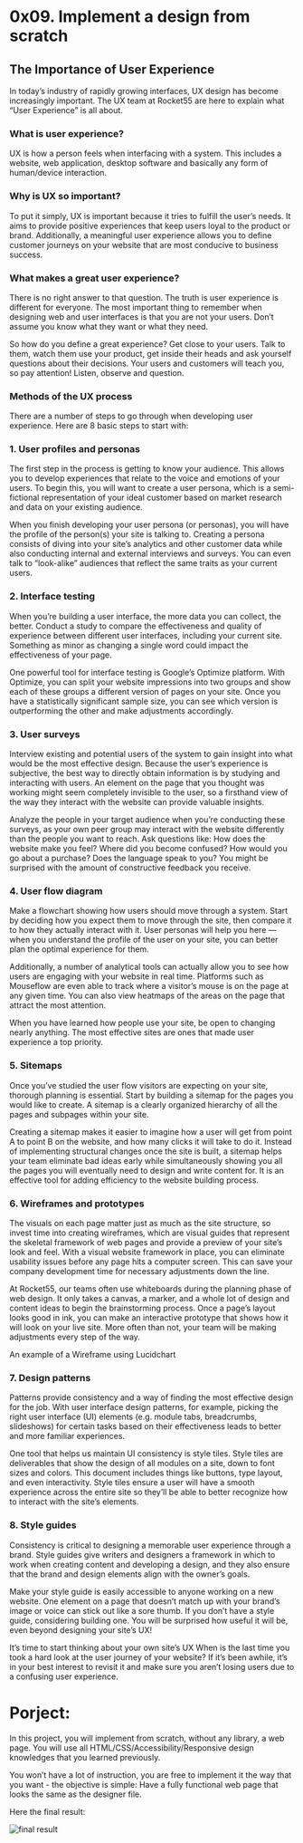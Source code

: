 # 0x09. Implement a design from scratch


## The Importance of User Experience
In today’s industry of rapidly growing interfaces, UX design has become increasingly important. The UX team at Rocket55 are here to explain what “User Experience” is all about.

### What is user experience?
UX is how a person feels when interfacing with a system. This includes a website, web application, desktop software and basically any form of human/device interaction.

### Why is UX so important?
To put it simply, UX is important because it tries to fulfill the user’s needs. It aims to provide positive experiences that keep users loyal to the product or brand. Additionally, a meaningful user experience allows you to define customer journeys on your website that are most conducive to business success.

### What makes a great user experience?
There is no right answer to that question. The truth is user experience is different for everyone. The most important thing to remember when designing web and user interfaces is that you are not your users. Don’t assume you know what they want or what they need.

So how do you define a great experience? Get close to your users. Talk to them, watch them use your product, get inside their heads and ask yourself questions about their decisions. Your users and customers will teach you, so pay attention! Listen, observe and question.

### Methods of the UX process
There are a number of steps to go through when developing user experience. Here are 8 basic steps to start with:

### 1. User profiles and personas
The first step in the process is getting to know your audience. This allows you to develop experiences that relate to the voice and emotions of your users. To begin this, you will want to create a user persona, which is a semi-fictional representation of your ideal customer based on market research and data on your existing audience.

When you finish developing your user persona (or personas), you will have the profile of the person(s) your site is talking to. Creating a persona consists of diving into your site’s analytics and other customer data while also conducting internal and external interviews and surveys. You can even talk to “look-alike” audiences that reflect the same traits as your current users.

### 2. Interface testing
When you’re building a user interface, the more data you can collect, the better. Conduct a study to compare the effectiveness and quality of experience between different user interfaces, including your current site. Something as minor as changing a single word could impact the effectiveness of your page.

One powerful tool for interface testing is Google’s Optimize platform. With Optimize, you can split your website impressions into two groups and show each of these groups a different version of pages on your site. Once you have a statistically significant sample size, you can see which version is outperforming the other and make adjustments accordingly.

### 3. User surveys
Interview existing and potential users of the system to gain insight into what would be the most effective design. Because the user’s experience is subjective, the best way to directly obtain information is by studying and interacting with users. An element on the page that you thought was working might seem completely invisible to the user, so a firsthand view of the way they interact with the website can provide valuable insights.

Analyze the people in your target audience when you’re conducting these surveys, as your own peer group may interact with the website differently than the people you want to reach. Ask questions like: How does the website make you feel? Where did you become confused? How would you go about a purchase? Does the language speak to you? You might be surprised with the amount of constructive feedback you receive.

### 4. User flow diagram
Make a flowchart showing how users should move through a system. Start by deciding how you expect them to move through the site, then compare it to how they actually interact with it. User personas will help you here — when you understand the profile of the user on your site, you can better plan the optimal experience for them.

Additionally, a number of analytical tools can actually allow you to see how users are engaging with your website in real time. Platforms such as Mouseflow are even able to track where a visitor’s mouse is on the page at any given time. You can also view heatmaps of the areas on the page that attract the most attention.

When you have learned how people use your site, be open to changing nearly anything. The most effective sites are ones that made user experience a top priority.

### 5. Sitemaps
Once you’ve studied the user flow visitors are expecting on your site, thorough planning is essential. Start by building a sitemap for the pages you would like to create. A sitemap is a clearly organized hierarchy of all the pages and subpages within your site.

Creating a sitemap makes it easier to imagine how a user will get from point A to point B on the website, and how many clicks it will take to do it. Instead of implementing structural changes once the site is built, a sitemap helps your team eliminate bad ideas early while simultaneously showing you all the pages you will eventually need to design and write content for. It is an effective tool for adding efficiency to the website building process.

### 6. Wireframes and prototypes
The visuals on each page matter just as much as the site structure, so invest time into creating wireframes, which are visual guides that represent the skeletal framework of web pages and provide a preview of your site’s look and feel. With a visual website framework in place, you can eliminate usability issues before any page hits a computer screen. This can save your company development time for necessary adjustments down the line.

At Rocket55, our teams often use whiteboards during the planning phase of web design. It only takes a canvas, a marker, and a whole lot of design and content ideas to begin the brainstorming process. Once a page’s layout looks good in ink, you can make an interactive prototype that shows how it will look on your live site. More often than not, your team will be making adjustments every step of the way.

An example of a Wireframe using Lucidchart

### 7. Design patterns
Patterns provide consistency and a way of finding the most effective design for the job. With user interface design patterns, for example, picking the right user interface (UI) elements (e.g. module tabs, breadcrumbs, slideshows) for certain tasks based on their effectiveness leads to better and more familiar experiences.

One tool that helps us maintain UI consistency is style tiles. Style tiles are deliverables that show the design of all modules on a site, down to font sizes and colors. This document includes things like buttons, type layout, and even interactivity. Style tiles ensure a user will have a smooth experience across the entire site so they’ll be able to better recognize how to interact with the site’s elements.

### 8. Style guides
Consistency is critical to designing a memorable user experience through a brand. Style guides give writers and designers a framework in which to work when creating content and developing a design, and they also ensure that the brand and design elements align with the owner’s goals.

Make your style guide is easily accessible to anyone working on a new website. One element on a page that doesn’t match up with your brand’s image or voice can stick out like a sore thumb. If you don’t have a style guide, considering building one. You will be surprised how useful it will be, even beyond designing your site’s UX!

It’s time to start thinking about your own site’s UX
When is the last time you took a hard look at the user journey of your website? If it’s been awhile, it’s in your best interest to revisit it and make sure you aren’t losing users due to a confusing user experience.

# Porject:

In this project, you will implement from scratch, without any library, a web page. You will use all HTML/CSS/Accessibility/Responsive design knowledges that you learned previously.

You won’t have a lot of instruction, you are free to implement it the way that you want - the objective is simple: Have a fully functional web page that looks the same as the designer file.

Here the final result:

![final result](https://holbertonintranet.s3.amazonaws.com/uploads/medias/2020/2/60df485eb772ecbad54a.jpg?X-Amz-Algorithm=AWS4-HMAC-SHA256&X-Amz-Credential=AKIARDDGGGOUWMNL5ANN%2F20210312%2Fus-east-1%2Fs3%2Faws4_request&X-Amz-Date=20210312T025638Z&X-Amz-Expires=86400&X-Amz-SignedHeaders=host&X-Amz-Signature=81b18f1d4c08d2197d9432aad434cb17db387704f9841be1dad2b90f5b36073f "Optional title")